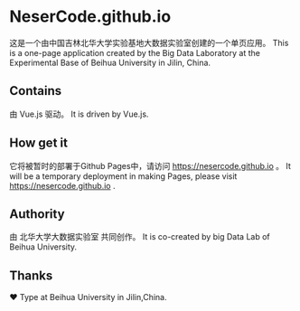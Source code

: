 # NeserCode.github.io
  
  这是一个由中国吉林北华大学实验基地大数据实验室创建的一个单页应用。
  This is a one-page application created by the Big Data Laboratory at the Experimental Base of Beihua University in Jilin, China.
  
## Contains

  由 Vue.js 驱动。
  It is driven by Vue.js.
  
## How get it

  它将被暂时的部署于Github Pages中，请访问 https://nesercode.github.io 。
  It will be a temporary deployment in making Pages, please visit https://nesercode.github.io .
  
## Authority

  由 北华大学大数据实验室 共同创作。
  It is co-created by big Data Lab of Beihua University.
  
## Thanks
  
  ❤ Type at Beihua University in Jilin,China.
